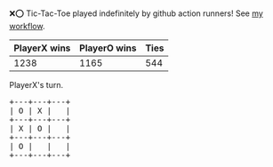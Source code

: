 :x::o: Tic-Tac-Toe played indefinitely by github action runners! See [my workflow](.github/workflows/play.yaml).

|PlayerX wins|PlayerO wins|Ties|
|-|-|-|
|1238|1165|544|

PlayerX's turn.

<pre>
+---+---+---+
| O | X |   |
+---+---+---+
| X | O |   |
+---+---+---+
| O |   |   |
+---+---+---+
</pre>